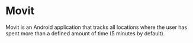 # Movit
Movit is an Android application that tracks all locations where the user has spent more than a defined amount of time (5 minutes by default).
